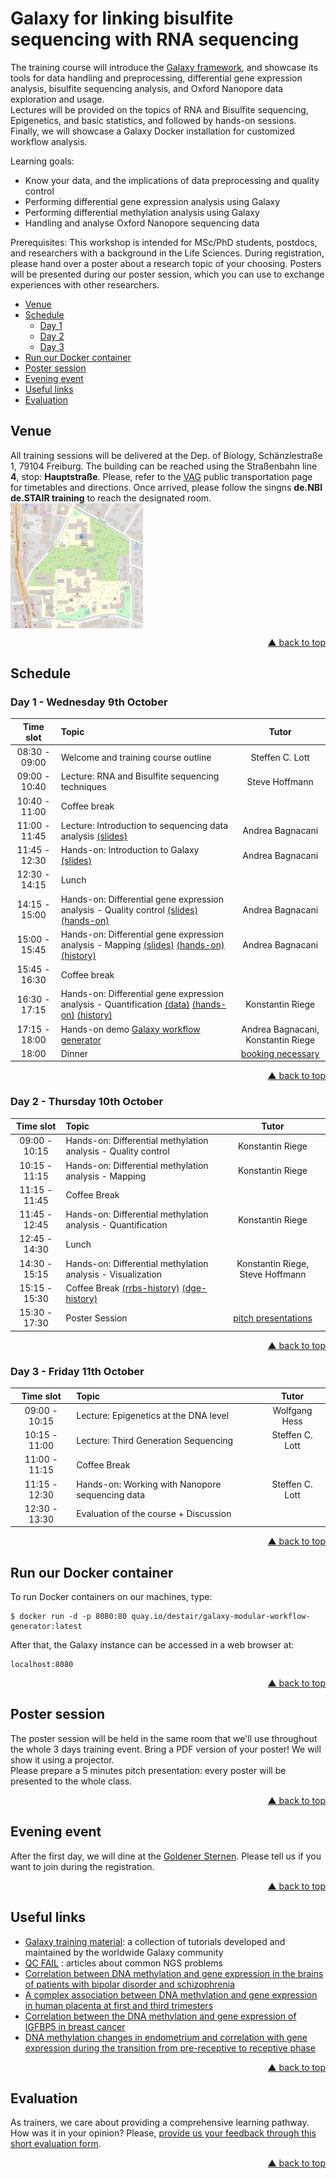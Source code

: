 <div id="top"></div>


# Galaxy for linking bisulfite sequencing with RNA sequencing

The training course will introduce the [Galaxy framework](https://usegalaxy.org), and showcase its tools for data handling and preprocessing, differential gene expression analysis, bisulfite sequencing analysis, and Oxford Nanopore data exploration and usage.  
Lectures will be provided on the topics of RNA and Bisulfite sequencing, Epigenetics, and basic statistics, and followed by hands-on sessions. Finally, we will showcase a Galaxy Docker installation for customized workflow analysis.

Learning goals:
- Know your data, and the implications of data preprocessing and quality control
- Performing differential gene expression analysis using Galaxy
- Performing differential methylation analysis using Galaxy
- Handling and analyse Oxford Nanopore sequencing data

Prerequisites:
This workshop is intended for MSc/PhD students, postdocs, and researchers with a background in the Life Sciences. During registration, please hand over a poster about a research topic of your choosing. Posters will be presented during our poster session, which you can use to exchange experiences with other researchers.

- [Venue](#venue)
- [Schedule](#schedule)
  - [Day 1](#day-1---wednesday-9th-october)
  - [Day 2](#day-2---thursday-10th-october)
  - [Day 3](#day-3---friday-11th-october)
- [Run our Docker container](#run-our-docker-container)
- [Poster session](#poster-session)
- [Evening event](#evening-event)
- [Useful links](#useful-links)
- [Evaluation](#evaluation)


## Venue

All training sessions will be delivered at the Dep. of Biology, Schänzlestraße 1, 79104 Freiburg. The building can be reached using the Straßenbahn line **4**, stop: **Hauptstraße**. Please, refer to the [VAG](https://www.vag-freiburg.de/) public transportation page for timetables and directions. Once arrived, please follow the singns **de.NBI de.STAIR training** to reach the designated room.
[<img align="center" src="img/map-biologie.png" height="200px" alt="Biologie II/III" valign="middle">](https://www.openstreetmap.org/?mlat=48.00989&mlon=7.85747#map=17/48.01108/7.85693)
<br />
<p align="right"><a href="#top">&#x25B2; back to top</a></p>


## Schedule


### Day 1 - Wednesday 9th October

| **Time slot** | **Topic** | **Tutor** |
| :---: | :--- | :---: |
| 08:30 - 09:00 | Welcome and training course outline | Steffen C. Lott |
| 09:00 - 10:40 | Lecture: RNA and Bisulfite sequencing techniques | Steve Hoffmann |
| 10:40 - 11:00 | Coffee break ||
| 11:00 - 11:45 | Lecture: Introduction to sequencing data analysis [(slides)](https://github.com/destairdenbi/training-material/blob/master/trainings/2019-10-09-freiburg/slides/intro-sequencing-analysis/slides.pdf)| Andrea Bagnacani |
| 11:45 - 12:30 | Hands-on: Introduction to Galaxy [(slides)](https://galaxyproject.github.io/training-material/topics/introduction/slides/introduction.html#1)| Andrea Bagnacani |
| 12:30 - 14:15 | Lunch ||
| 14:15 - 15:00 | Hands-on: Differential gene expression analysis - Quality control [(slides)](https://galaxyproject.github.io/training-material/topics/sequence-analysis/tutorials/quality-control/slides.html#1) [(hands-on)](https://galaxyproject.github.io/training-material/topics/sequence-analysis/tutorials/quality-control/tutorial.html)| Andrea Bagnacani |
| 15:00 - 15:45 | Hands-on: Differential gene expression analysis - Mapping [(slides)](https://galaxyproject.github.io/training-material/topics/sequence-analysis/tutorials/mapping/slides.html#1) [(hands-on)](https://galaxyproject.github.io/training-material/topics/sequence-analysis/tutorials/mapping/tutorial.html) [(history)](https://usegalaxy.eu/u/andrea.bagnacani/h/rna-seq-analysis-2019-10-09)| Andrea Bagnacani |
| 15:45 - 16:30 | Coffee break ||
| 16:30 - 17:15 | Hands-on: Differential gene expression analysis - Quantification [(data)](https://usegalaxy.eu/u/mwolfien/h/galaxy-training-rostock-quantification) [(hands-on)](https://galaxyproject.github.io/training-material/topics/transcriptomics/tutorials/ref-based/tutorial.html#analysis-of-the-differential-gene-expression) [(history)](https://usegalaxy.eu/u/koriege/h/dge-training-freiburg)| Konstantin Riege |
| 17:15 - 18:00 | Hands-on demo [Galaxy workflow generator](https://destair.leibniz-fli.de/) | Andrea Bagnacani, Konstantin Riege |
| 18:00 | Dinner | [booking necessary](#evening-event) |
<p align="right"><a href="#top">&#x25B2; back to top</a></p>


### Day 2 - Thursday 10th October

| **Time slot** | **Topic** | **Tutor** |
| :---: | :--- | :---: |
| 09:00 - 10:15 | Hands-on: Differential methylation analysis - Quality control | Konstantin Riege |
| 10:15 - 11:15 | Hands-on: Differential methylation analysis - Mapping | Konstantin Riege |
| 11:15 - 11:45 | Coffee Break ||
| 11:45 - 12:45 | Hands-on: Differential methylation analysis - Quantification | Konstantin Riege |
| 12:45 - 14:30 | Lunch ||
| 14:30 - 15:15 | Hands-on: Differential methylation analysis - Visualization | Konstantin Riege, Steve Hoffmann |
| 15:15 - 15:30 | Coffee Break [(rrbs-history)](https://usegalaxy.eu/u/koriege/h/rrbs-freiburg ) [(dge-history)](https://usegalaxy.eu/u/koriege/h/dge-training-freiburg) ||
| 15:30 - 17:30 | Poster Session | [pitch presentations](#poster-session) |
<p align="right"><a href="#top">&#x25B2; back to top</a></p>


### Day 3 - Friday 11th October

| **Time slot** | **Topic** | **Tutor** |
| :---: | :--- | :---: |
| 09:00 - 10:15 | Lecture: Epigenetics at the DNA level | Wolfgang Hess |
| 10:15 - 11:00 | Lecture: Third Generation Sequencing | Steffen C. Lott |
| 11:00 - 11:15 | Coffee Break ||
| 11:15 - 12:30 | Hands-on: Working with Nanopore sequencing data | Steffen C. Lott |
| 12:30 - 13:30 | Evaluation of the course + Discussion ||
<p align="right"><a href="#top">&#x25B2; back to top</a></p>


## Run our Docker container

To run Docker containers on our machines, type:
```
$ docker run -d -p 8080:80 quay.io/destair/galaxy-modular-workflow-generator:latest
```

After that, the Galaxy instance can be accessed in a web browser at:
```
localhost:8080
```
<p align="right"><a href="#top">&#x25B2; back to top</a></p>


## Poster session

The poster session will be held in the same room that we'll use throughout the whole 3 days training event. Bring a PDF version of your poster! We will show it using a projector.  
Please prepare a 5 minutes pitch presentation: every poster will be presented to the whole class.
<p align="right"><a href="#top">&#x25B2; back to top</a></p>


## Evening event

After the first day, we will dine at the [Goldener Sternen](https://dergoldenestern-freiburg.de/). Please tell us if you want to join during the registration.
<p align="right"><a href="#top">&#x25B2; back to top</a></p>


## Useful links
- [Galaxy training material](https://galaxyproject.github.io/training-material/): a collection of tutorials developed and maintained by the worldwide Galaxy community
- [QC FAIL](https://sequencing.qcfail.com/) : articles about common NGS problems
- [Correlation between DNA methylation and gene expression in the brains of patients with bipolar disorder and schizophrenia](https://doi.org/10.1111/bdi.12255)
- [A complex association between DNA methylation and gene expression in human placenta at first and third trimesters](https://doi.org/10.1371/journal.pone.0181155)
- [Correlation between the DNA methylation and gene expression of IGFBP5 in breast cancer](https://doi.org/10.3233/BD-160234)
- [DNA methylation changes in endometrium and correlation with gene expression during the transition from pre-receptive to receptive phase](https://doi.org/10.1038/s41598-017-03682-0)
<p align="right"><a href="#top">&#x25B2; back to top</a></p>


## Evaluation
As trainers, we care about providing a comprehensive learning pathway. How was it in your opinion? Please, [provide us your feedback through this short evaluation form](https://de.surveymonkey.com/r/denbi-course?sc=rbc&id=000232).
<p align="right"><a href="#top">&#x25B2; back to top</a></p>
